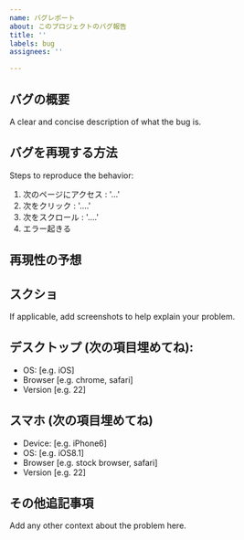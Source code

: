 ```yaml
---
name: バグレポート
about: このプロジェクトのバグ報告
title: ''
labels: bug
assignees: ''

---
```


## バグの概要
A clear and concise description of what the bug is.

## バグを再現する方法
Steps to reproduce the behavior:
1. 次のページにアクセス :  '...'
2. 次をクリック : '....'
3. 次をスクロール : '....'
4. エラー起きる

## 再現性の予想
<!-- なんでこのバグが起こるか推定でいいので書く-->

## スクショ
If applicable, add screenshots to help explain your problem.

## デスクトップ (次の項目埋めてね):
 - OS: [e.g. iOS]
 - Browser [e.g. chrome, safari]
 - Version [e.g. 22]

## スマホ (次の項目埋めてね)
 - Device: [e.g. iPhone6]
 - OS: [e.g. iOS8.1]
 - Browser [e.g. stock browser, safari]
 - Version [e.g. 22]

## その他追記事項
Add any other context about the problem here.
